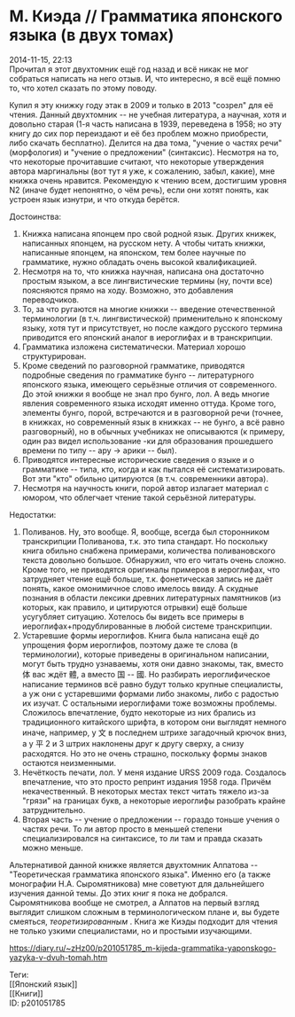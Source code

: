 М. Киэда // Грамматика японского языка (в двух томах)
======================================================

   
 2014-11-15, 22:13   
  Прочитал я этот двухтомник ещё год назад и всё никак не мог собраться написать на него отзыв. И, что интересно, я всё ещё помню то, что хотел сказать по этому поводу.   
   
 Купил я эту книжку году этак в 2009 и только в 2013 "созрел" для её чтения. Данный двухтомник -- не учебная литература, а научная, хотя и довольно старая (1-я часть написана в 1939, переведена в 1958; но эту книгу до сих пор переиздают и её без проблем можно приобрести, либо скачать бесплатно). Делится на два тома, "учение о частях речи" (морфология) и "учение о предложении" (синтаксис). Несмотря на то, что некоторые прочитавшие считают, что некоторые утверждения автора маргинальны (вот тут я уже, к сожалению, забыл, какие), мне книжка очень нравится. Рекомендую к чтению всем, достигшим уровня N2 (иначе будет непонятно, о чём речь), если они хотят понять, как устроен язык изнутри, и что откуда берётся.   
   
 Достоинства:   
 1) Книжка написана японцем про свой родной язык. Других книжек, написанных японцем, на русском нету. А чтобы читать книжки, написанные японцем, на японском, тем более научные по грамматике, нужно обладать очень высокой квалификацией.   
 2) Несмотря на то, что книжка научная, написана она достаточно простым языком, а все лингвистические термины (ну, почти все) поясняются прямо на ходу. Возможно, это добавления переводчиков.   
 3) То, за что ругаются на многие книжки -- введение отечественной терминологии (в т.ч. лингвистической) применительно к японскому языку, хотя тут и присутствует, но после каждого русского термина приводится его японский аналог в иероглифах и в транскрипции.   
 4) Грамматика изложена систематически. Материал хорошо структурирован.   
 5) Кроме сведений по разговорной грамматике, приводятся подробные сведения по грамматике бунго -- литературного японского языка, имеющего серьёзные отличия от современного. До этой книжки я вообще не знал про бунго, лол. А ведь многие явления современного языка исходят именно оттуда. Кроме того, элементы бунго, порой, встречаются и в разговорной речи (точнее, в книжках, но современный язык в книжках -- не бунго, а всё равно разговорный), но в обычных учебниках не описываются (к примеру, один раз видел использование -ки для образования прошедшего времени по типу -- ару -> арики -- был).   
 6) Приводятся интересные исторические сведения о языке и о грамматике -- типа, кто, когда и как пытался её систематизировать. Вот эти "кто" обильно цитируются (в т.ч. современники автора).   
 7) Несмотря на научность книги, порой автор излагает материал с юмором, что облегчает чтение такой серьёзной литературы.   
   
 Недостатки:   
 1) Поливанов. Ну, это вообще. Я, вообще, всегда был сторонником транскрипции Поливанова, т.к. это типа стандарт. Но поскольку книга обильно снабжена примерами, количества поливановского текста довольно большое. Обнаружил, что его читать очень сложно. Кроме того, не приводятся оригиналы примеров в иероглифах, что затрудняет чтение ещё больше, т.к. фонетическая запись не даёт понять, какое омонимичное слово имелось ввиду. А скудные познания в области лексики древних литературных памятников (из которых, как правило, и цитируются отрывки) ещё больше усугубляет ситуацию. Хотелось бы видеть все примеры в иероглифах+продублированные в любой системе транскрипции.   
 2) Устаревшие формы иероглифов. Книга была написана ещё до упрощения форм иероглифов, поэтому даже те слова (в терминологии), которые приведены в оригинальном написании, могут быть трудно узнаваемы, хотя они давно знакомы, так, вместо 体 вас ждёт 體, а вместо 国 -- 國. Но разбирать иероглифическое написание терминов всё равно будут только крупные специалисты, а уж они с устаревшими формами либо знакомы, либо с радостью их изучат. С остальными иероглифами тоже возможны проблемы. Сложилось впечатление, будто некоторые из них брались из традиционного китайского шрифта, в котором они выглядят немного иначе, например, у 文 в последнем штрихе загадочный крючок вниз, а у 平 2 и 3 штрих наклонены друг к другу сверху, а снизу расходятся. Но это не очень страшно, поскольку формы знаков остаются неизменными.   
 3) Нечёткость печати, лол. У меня издание URSS 2009 года. Создалось впечатление, что это просто репринт издания 1958 года. Причём некачественный. В некоторых местах текст читать тяжело из-за "грязи" на границах букв, а некоторые иероглифы разобрать крайне затруднительно.   
 4) Вторая часть -- учение о предложении -- гораздо тоньше учения о частях речи. То ли автор просто в меньшей степени специализировался на синтаксисе, то ли там и правда сказать можно меньше.   
   
 Альтернативой данной книжке является двухтомник Алпатова -- "Теоретическая грамматика японского языка". Именно его (а также монографии Н.А. Сыромятникова) мне советуют для дальнейшего изучения данной темы. До этих книг я пока не добрался. Сыромятникова вообще не смотрел, а Алпатов на первый взгляд выглядит слишком сложным в терминологическом плане и, вы будете смеяться,  *теоретизированным*  . Книга же Киэды подходит для чтения не только узкими специалистами, но и простыми изучающими.   
    
 <https://diary.ru/~zHz00/p201051785_m-kijeda-grammatika-yaponskogo-yazyka-v-dvuh-tomah.htm>   
   
 Теги:   
 [[Японский язык]]   
 [[Книги]]   
 ID: p201051785